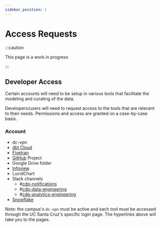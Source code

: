 ```yaml
---
sidebar_position: 1
---
```


# Access Requests
:::caution

This page is a work in progress

:::

## Developer Access

Certain accounts will need to be setup in various tools that facilitate the modeling and curating of the data.  

Developers/users will need to request access to the tools that are relevant to their needs. Permissions and access are granted on a case-by-case basis. 

###  Account 

-  dc-vpn
- [dbt Cloud](https://cloud.ucsc.getdbt.com/enterprise-login/ucsc/)
- [Fivetran](https://login.ucsc.edu/idp/profile/SAML2/Unsolicited/SSO?providerId=Fivetran)
- [GitHub](https://github.com/cdp-ucsc) Project
- Google Drive folder
- [Infoview](https://datamgmt.ucsc.edu/launch-infoview.html)
- LucidChart
- Slack channels
  - #[cdp-notifications](https://uctech.slack.com/archives/C047778P8DT)
  - #[cdp-data-engineering](https://uctech.slack.com/archives/C03CD7UNPSQ)
  - #[cdp-analytics-engineering](https://uctech.slack.com/archives/C03R2GF42V7)
- [Snowflake](https://app.snowflake.com/us-west-2/zna67203)



Note: the campus's `dc-vpn` must be active and each tool must be accessed through the UC Santa Cruz's specific login page. The hyperlinks above will take you to the pages.

